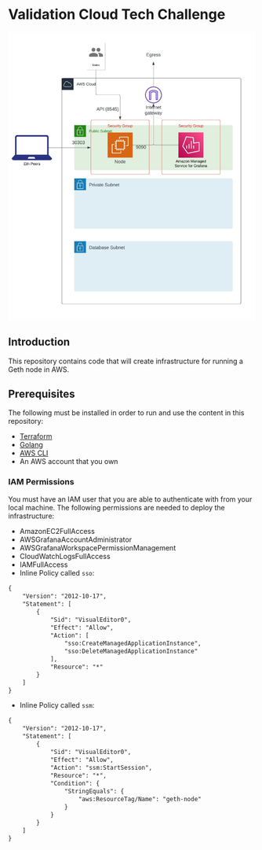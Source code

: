 # Validation Cloud Tech Challenge

![Architecture](/images/geth_node.jpeg)

## Introduction
This repository contains code that will create infrastructure for running a Geth node in AWS.

## Prerequisites
The following must be installed in order to run and use the content in this repository:
* [Terraform](https://www.terraform.io/)
* [Golang](https://go.dev/)
* [AWS CLI](https://aws.amazon.com/cli/)
* An AWS account that you own

### IAM Permissions
You must have an IAM user that you are able to authenticate with from your local machine. The following permissions are needed to deploy the infrastructure:
* AmazonEC2FullAccess
* AWSGrafanaAccountAdministrator
* AWSGrafanaWorkspacePermissionManagement
* CloudWatchLogsFullAccess
* IAMFullAccess
* Inline Policy called `sso`:
```
{
    "Version": "2012-10-17",
    "Statement": [
        {
            "Sid": "VisualEditor0",
            "Effect": "Allow",
            "Action": [
                "sso:CreateManagedApplicationInstance",
                "sso:DeleteManagedApplicationInstance"
            ],
            "Resource": "*"
        }
    ]
}
```

* Inline Policy called `ssm`:
```
{
    "Version": "2012-10-17",
    "Statement": [
        {
            "Sid": "VisualEditor0",
            "Effect": "Allow",
            "Action": "ssm:StartSession",
            "Resource": "*",
            "Condition": {
                "StringEquals": {
                    "aws:ResourceTag/Name": "geth-node"
                }
            }
        }
    ]
}
```
